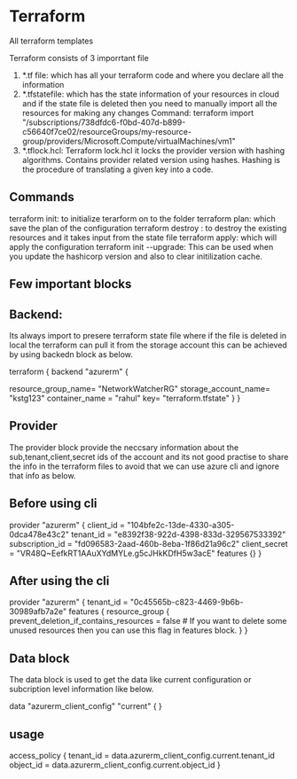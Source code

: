 # Terraform
All terraform templates

Terraform consists of 3 imporrtant file

1) *.tf file: which has all your terraform code and where you declare all the information
2) *.tfstatefile: which has the state information of your resources in cloud and if the state file is deleted then you need to manually import all the resources for making any changes
Command: terraform import "/subscriptions/738dfdc6-f0bd-407d-b899-c56640f7ce02/resourceGroups/my-resource-group/providers/Microsoft.Compute/virtualMachines/vm1"
3) *.tflock.hcl: Terraform lock.hcl it locks the provider version with hashing algorithms. Contains provider related version using hashes. Hashing is the procedure of translating a given key into a code.


Commands
-----------
terraform init: to initialize terarform on to the folder
terraform plan: which save the plan of the configuration
terraform destroy : to destroy the existing resources and it takes input from the state file
terraform apply: which will apply the configuration
terraform init --upgrade: This can be used when you update the hashicorp version and also to clear initilization cache.

 Few important blocks
------------------------

Backend:
------------
Its always import to presere terraform state file where if the file is deleted in local the terraform can pull it from the storage account this can be achieved by using backedn block as below.

terraform {
 backend "azurerm" {

 resource_group_name= "NetworkWatcherRG"
storage_account_name= "kstg123"
container_name = "rahul"
key= "terraform.tfstate"
 }
}

Provider
----------
The provider block provide the neccsary information about the sub,tenant,client,secret ids of the account and its not good practise to share the info in the terraform files to avoid that we can use azure cli and ignore that info as below.

Before using cli
---------------


provider "azurerm" {
  client_id       = "104bfe2c-13de-4330-a305-0dca478e43c2" 
  tenant_id       = "e8392f38-922d-4398-833d-329567533392" 
  subscription_id = "fd096583-2aad-460b-8eba-1f86d21a96c2" 
  client_secret   = "VR48Q~EefkRT1AAuXYdMYLe.g5cJHkKDfH5w3acE"
  features {}
}

After using the cli
---------------------

provider "azurerm" {
  tenant_id = "0c45565b-c823-4469-9b6b-30989afb7a2e"
  features {
    resource_group {
      prevent_deletion_if_contains_resources = false   # If you want to delete some unused resources then you can use this flag in features block.
   }
  }


Data block
--------------
The data block is used to get the data like current configuration or subcription level information like below.

data "azurerm_client_config" "current" {
}

usage
---------
access_policy {
    tenant_id = data.azurerm_client_config.current.tenant_id
    object_id = data.azurerm_client_config.current.object_id
}
